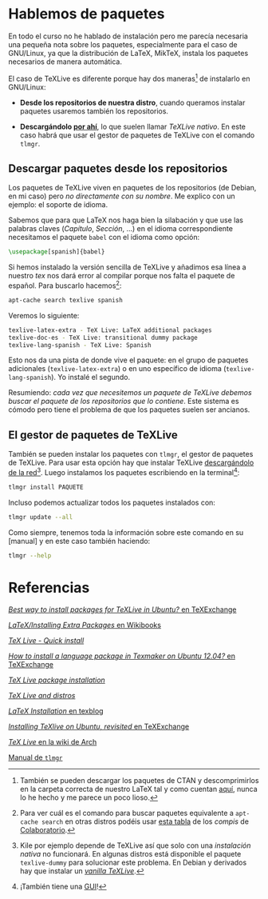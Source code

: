 # Hablemos de paquetes

En todo el curso no he hablado de instalación pero me parecía
necesaria una pequeña nota sobre los paquetes, especialmente para el
caso de GNU/Linux, ya que la distribución de LaTeX, MikTeX, instala
los paquetes necesarios de manera automática.

El caso de TeXLive es diferente porque hay dos maneras[^manual] de
instalarlo en GNU/Linux:

[^manual]: También se pueden descargar los paquetes de CTAN y
descomprimirlos en la carpeta correcta de nuestro LaTeX tal y como
cuentan
[aquí](https://en.wikibooks.org/wiki/LaTeX/Installing_Extra_Packages),
nunca lo he hecho y me parece un poco lioso.

* **Desde los repositorios de nuestra distro**, cuando queramos
  instalar paquetes usaremos también los repositorios.

* **Descargándolo [por ahí][texlive]**, lo que suelen llamar *TeXLive
  nativo*. En este caso habrá que usar el gestor de paquetes de
  TeXLive con el comando `tlmgr`.

[texlive]: https://www.tug.org/texlive/doc/texlive-en/texlive-en.html#installation

## Descargar paquetes desde los repositorios

Los paquetes de TeXLive viven en paquetes de los repositorios (de
Debian, en mi caso) pero *no directamente con su nombre*. Me explico
con un ejemplo: el soporte de idioma.

Sabemos que para que LaTeX nos haga bien la silabación y que use las
palabras claves (*Capítulo*, *Sección*, …) en el idioma
correspondiente necesitamos el paquete `babel` con el idioma como
opción:

```latex
\usepackage[spanish]{babel}
```

Si hemos instalado la versión sencilla de TeXLive y añadimos esa línea
a nuestro *tex* nos dará error al compilar porque nos falta el paquete
de español. Para buscarlo hacemos[^distro]:

[^distro]: Para ver cuál es el comando para buscar paquetes
equivalente a `apt-cache search` en otras distros podéis usar
[esta tabla][colaboratorio] de los *compis* de [Colaboratorio].

[colaboratorio]: https://colaboratorio.net/gestor-paquetes.html
[Colaboratorio]: https://colaboratorio.net/

```bash
apt-cache search texlive spanish
```

Veremos lo siguiente:

```bash
texlive-latex-extra - TeX Live: LaTeX additional packages
texlive-doc-es - TeX Live: transitional dummy package
texlive-lang-spanish - TeX Live: Spanish
```

Esto nos da una pista de donde vive el paquete: en el grupo de
paquetes adicionales (`texlive-latex-extra`) o en uno específico de
idioma (`texlive-lang-spanish`). Yo instalé el segundo.

Resumiendo: *cada vez que necesitemos un paquete de TeXLive debemos
buscar el paquete de los repositorios que lo contiene*. Este sistema
es cómodo pero tiene el problema de que los paquetes suelen ser
ancianos.

## El gestor de paquetes de TeXLive

También se pueden instalar los paquetes con `tlmgr`, el gestor de
paquetes de TeXLive. Para usar esta opción hay que instalar TeXLive
[descargándolo de la red][internet][^kile]. Luego instalamos los
paquetes escribiendo en la terminal[^gui]:

```bash
tlmgr install PAQUETE
```

[internet]: http://tug.org/texlive/acquire-netinstall.html

[^kile]: Kile por ejemplo depende de TeXLive así que solo con una
*instalación nativa* no funcionará. En algunas distros está disponible
el paquete `texlive-dummy` para solucionar este problema. En Debian y
derivados hay que instalar un [*vanilla TeXLive*].

[*vanilla TeXLive*]: http://tug.org/texlive/debian.html#vanilla

[^gui]: ¡También tiene una [GUI]! 

[GUI]: https://darrengoossens.wordpress.com/tag/gui/

Incluso podemos actualizar todos los paquetes instalados con:

```bash
tlmgr update --all
```

Como siempre, tenemos toda la información sobre este comando en su
[manual] y en este caso también haciendo:

```bash
tlmgr --help
```

# Referencias

[*Best way to install packages for TeXLive in Ubuntu?* en TeXExchange](http://tex.stackexchange.com/questions/28528/best-way-to-install-packages-for-texlive-in-ubuntu)

[*LaTeX/Installing Extra Packages* en Wikibooks](https://en.wikibooks.org/wiki/LaTeX/Installing_Extra_Packages)

[*TeX Live - Quick install*](https://www.tug.org/texlive/quickinstall.html)

[*How to install a language package in Texmaker on Ubuntu 12.04?* en TeXExchange](http://tex.stackexchange.com/questions/73526/how-to-install-a-language-package-in-texmaker-on-ubuntu-12-04#73528)

[*TeX Live package installation*](https://www.tug.org/texlive/pkginstall.html)

[*TeX Live and distros*](http://tug.org/texlive/distro.html)

[*LaTeX Installation* en texblog](http://texblog.org/2011/05/12/updating-latex-tex-live/)

[*Installing TeXlive on Ubuntu, revisited* en TeXExchange](https://tex.stackexchange.com/questions/114623/installing-texlive-on-ubuntu-revisited)

[*TeX Live* en la wiki de Arch](https://wiki.archlinux.org/index.php/TeX_Live)

[Manual de `tlmgr`](https://www.tug.org/texlive/doc/tlmgr.html)
